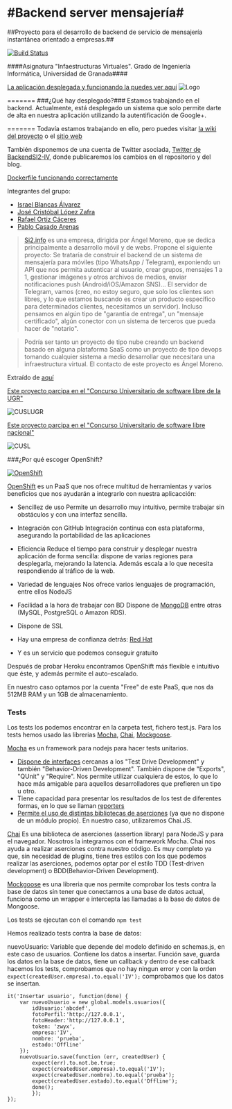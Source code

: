 #Backend server mensajería#
==============

##Proyecto para el desarrollo de backend de servicio de mensajería instantánea orientado a empresas.##

[![Build Status](https://travis-ci.org/iblancasa/BackendSI2-IV.svg?branch=master)](https://travis-ci.org/iblancasa/BackendSI2-IV)

####Asignatura "Infaestructuras Virtuales". Grado de Ingeniería Informática, Universidad de Granada####



[La aplicación desplegada y funcionando la puedes ver aquí](http://backendsi2-iblancasa.rhcloud.com/)
![Logo](http://fotos.subefotos.com/5fc10a3fee9186a0be88759dbcec02f3o.jpg)

=======
###¿Qué hay desplegado?###
Estamos trabajando en el backend.
Actualmente, está desplegado un sistema que solo permite darte de alta en nuestra aplicación utilizando la autentificación de Google+.


=======
Todavía estamos trabajando en ello, pero puedes visitar [la wiki del proyecto](https://github.com/iblancasa/BackendSI2-IV/wiki) o el [sitio web](http://iblancasa.github.io/BackendSI2-IV/)

También disponemos de una cuenta de Twitter asociada, [Twitter de BackendSI2-IV](https://twitter.com/BackendSI2), donde publicaremos los cambios en el repositorio y del blog.

[Dockerfile funcionando correctamente](https://github.com/iblancasa/BackendSI2-IV/blob/master/Dockerfile)



Integrantes del grupo:

+ [Israel Blancas Álvarez](https://github.com/iblancasa)
+ [José Cristóbal López Zafra](https://github.com/JCristobal)
+ [Rafael Ortiz Cáceres](https://github.com/rafaroc)
+ [Pablo Casado Arenas](https://github.com/ramako)



> [Si2.info](http://si2.info/) es una empresa, dirigida por Ángel Moreno, que se dedica principalmente a desarrollo móvil y de webs. Propone el siguiente proyecto: Se trataría de construir el backend de un sistema de mensajería para móviles (tipo WhatsApp / Telegram), exponiendo un API que nos permita autenticar al usuario, crear grupos, mensajes 1 a 1, gestionar imágenes y otros archivos de medios, enviar notificaciones push (Android/iOS/Amazon SNS)... El servidor de Telegram, vamos (creo, no estoy seguro, que solo los clientes son libres, y lo que estamos buscando es crear un producto específico para determinados clientes, necesitamos un servidor). Incluso pensamos en algún tipo de "garantía de entrega", un "mensaje certificado", algún conector con un sistema de terceros que pueda hacer de "notario".

> Podría ser tanto un proyecto de tipo nube creando un backend basado en alguna plataforma SaaS como un proyecto de tipo devops tomando cualquier sistema a medio desarrollar que necesitara una infraestructura virtual. El contacto de este proyecto es Ángel Moreno.

Extraído de [aquí](https://github.com/JJ/GII-2014/blob/master/practicas_propuestas.md)

[Este proyecto parcipa en el "Concurso Universitario de software libre de la UGR"](http://osl.ugr.es/2014/09/26/premios-a-proyectos-libres-de-la-ugr/)

![CUSLUGR](logo-cuslugr.png)


[Este proyecto parcipa en el "Concurso Universitario de software libre nacional"](http://www.concursosoftwarelibre.org/)

![CUSL](logo-cusl.png)



###¿Por qué escoger OpenShift?

[![OpenShift](http://fotos.subefotos.com/57622f5e03b9cb3ed8dbbbfcc030e2d9o.jpg)](https://www.openshift.com/)


[OpenShift](https://www.openshift.com/) es un PaaS que nos ofrece multitud de herramientas y varios beneficios que nos ayudarán a integrarlo con nuestra aplicacción:

* Sencillez de uso
Permite un desarrollo muy intuitivo, permite trabajar sin obstáculos y con una interfaz sencilla.

* Integración con GitHub
Integración continua con esta plataforma, asegurando la portabilidad de las aplicaciones

* Eficiencia
Reduce el tiempo para construir y desplegar nuestra aplicación de forma sencilla: dispone de varias regiones para desplegarla, mejorando la latencia. Además escala a lo que necesita respondiendo al tráfico de la web.

* Variedad de lenguajes
Nos ofrece varios lenguajes de programación, entre ellos NodeJS

* Facilidad a la hora de trabajar con BD
Dispone de [MongoDB](https://developers.openshift.com/en/databases-mongodb.html) entre otras (MySQL, PostgreSQL o Amazon RDS).

* Dispone de SSL

* Hay una empresa de confianza detrás: [Red Hat](https://www.redhat.com/)

* Y es un servicio que podemos conseguir gratuito



Después de probar Heroku encontramos OpenShift más flexible e intuitivo que éste, y además permite el auto-escalado. 

En nuestro caso optamos por la cuenta "Free" de este PaaS, que nos da 512MB RAM y un 1GB de almacenamiento.





### Tests

Los tests los podemos encontrar en la carpeta test, fichero test.js. Para los tests hemos usado las librerias [Mocha](http://mochajs.org/), [Chai](http://chaijs.com/), [Mockgoose](https://github.com/mccormicka/Mockgoose).


[Mocha](http://mochajs.org/) es un framework para nodejs para hacer tests unitarios.

+ [Dispone de interfaces](http://mochajs.org/#interfaces) cercanas a los "Test Drive Development" y también "Behavior-Driven Development". También dispone de "Exports", "QUnit" y "Require". Nos permite utilizar cualquiera de estos, lo que lo hace más amigable para aquellos desarrolladores que prefieren un tipo u otro.
+ Tiene capacidad para presentar los resultados de los test de diferentes formas, en lo que se llaman [reporters](http://mochajs.org/#reporters)
+ [Permite el uso de distintas bibliotecas de aserciones](http://mochajs.org/#assertions) (ya que no dispone de un módulo propio). En nuestro caso, utilizaremos Chai.JS.

[Chai](http://chaijs.com/) Es una biblioteca de aserciones (assertion library) para NodeJS y para el navegador. Nosotros la integramos con el framework Mocha. Chai nos ayuda a realizar aserciones contra nuestro código.
Es muy completo ya que, sin necesidad de plugins, tiene tres estilos con los que podemos realizar las aserciones, podemos optar por el estilo TDD (Test-driven development) o BDD(Behavior-Driven Development).

[Mockgoose](https://github.com/mccormicka/Mockgoose) es una libreria que nos permite comprobar los tests contra la base de datos sin tener que conectarnos a una base de datos actual, funciona como un wrapper e intercepta las llamadas a la base de datos de Mongoose.

Los tests se ejecutan con el comando `npm test`

Hemos realizado tests contra la base de datos:

nuevoUsuario: Variable que depende del modelo definido en schemas.js, en este caso de usuarios. Contiene los datos a insertar.
Función save, guarda los datos en la base de datos, tiene un callback y dentro de ese callback hacemos los tests, comprobamos que no hay ningun error y con la orden `expect(createdUser.empresa).to.equal('IV');` comprobamos que los datos se insertan.
```
it('Insertar usuario', function(done) {
	var nuevoUsuario = new global.models.usuarios({
		idUsuario:'abcdef',
		fotoPerfil:'http://127.0.0.1',
		fotoHeader:'http://127.0.0.1',
		token: 'zwyx',
		empresa:'IV',
		nombre: 'prueba',
		estado:'Offline'
	});
	nuevoUsuario.save(function (err, createdUser) {
		expect(err).to.not.be.true;
		expect(createdUser.empresa).to.equal('IV');
		expect(createdUser.nombre).to.equal('prueba');
		expect(createdUser.estado).to.equal('Offline');
		done();
		});
});
```
